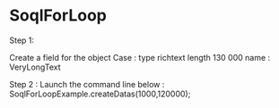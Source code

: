 # SoqlForLoop


Step 1: 

Create a field for the object Case :
type richtext
length 130 000
name : VeryLongText


Step 2 :
Launch the command line below :
SoqlForLoopExample.createDatas(1000,120000);
